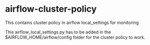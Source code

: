 # airflow-cluster-policy
This contains cluster policy in airflow local_settings for monitoring

This airflow_local_settings.py has to be added in the $AIRFLOW_HOME/airflow/config folder for the cluster policy to work.
